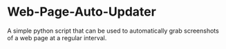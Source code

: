 # Web-Page-Auto-Updater
A simple python script that can be used to automatically grab screenshots of a web page at a regular interval.

